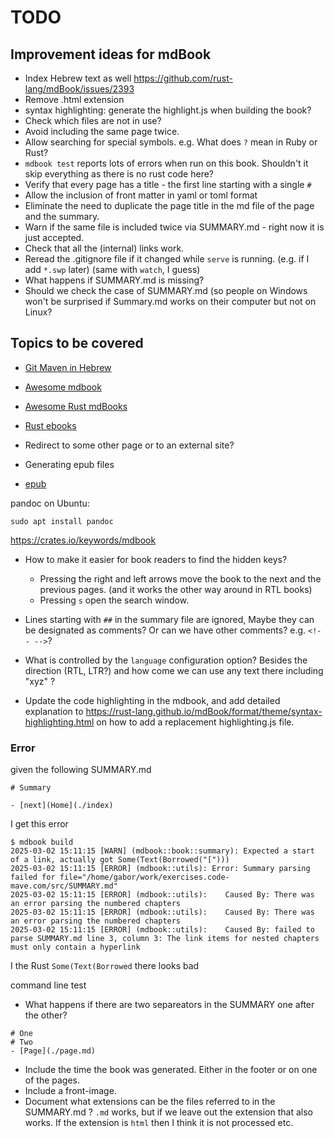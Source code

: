 # TODO

## Improvement ideas for mdBook

* Index Hebrew text  as well https://github.com/rust-lang/mdBook/issues/2393
* Remove .html extension
* syntax highlighting: generate the highlight.js when building the book?
* Check which files are not in use?
* Avoid including the same page twice.
* Allow searching for special symbols. e.g. What does `?` mean in Ruby or Rust?
* `mdbook test` reports lots of errors when run on this book. Shouldn't it skip everything as there is no rust code here?
* Verify that every page has a title - the first line starting with a single `#`
* Allow the inclusion of front matter in yaml or toml format
* Eliminate the need to duplicate the page title in the md file of the page and the summary.
* Warn if the same file is included twice via SUMMARY.md - right now it is just accepted.
* Check that all the (internal) links work.
* Reread the .gitignore file if it changed while `serve` is running. (e.g. if I add `*.swp` later) (same with `watch`, I guess)
* What happens if SUMMARY.md is missing?
* Should we check the case of SUMMARY.md (so people on Windows won't be surprised if Summary.md works on their computer but not on Linux?


## Topics to be covered


* [Git Maven in Hebrew](https://git-he.code-maven.com/)

* [Awesome mdbook](https://github.com/softprops/awesome-mdbook)

* [Awesome Rust mdBooks](https://github.com/smhmayboudi/awesome-rust-mdbooks)

* [Rust ebooks](https://rust-ebooks.code-maven.com/)


* Redirect to some other page or to an external site?

* Generating epub files
* [epub](https://crates.io/crates/mdbook-epub)



pandoc on Ubuntu:

```
sudo apt install pandoc
```

https://crates.io/keywords/mdbook


* How to make it easier for book readers to find the hidden keys?
    * Pressing the right and left arrows move the book to the next and the previous pages. (and it works the other way around in RTL books)
    * Pressing `s` open the search window.

* Lines starting with `##` in the summary file are ignored, Maybe they can be designated as comments? Or can we have other comments? e.g. `<!-- -->`?

* What is controlled by the `language` configuration option? Besides the direction (RTL, LTR?) and how come we can use any text there including "xyz" ?

* Update the code highlighting in the mdbook, and add detailed explanation to https://rust-lang.github.io/mdBook/format/theme/syntax-highlighting.html
on how to add a replacement highlighting.js file.


### Error

given the following SUMMARY.md

```
# Summary

- [next](Home](./index)

```

I get this error

```
$ mdbook build
2025-03-02 15:11:15 [WARN] (mdbook::book::summary): Expected a start of a link, actually got Some(Text(Borrowed("[")))
2025-03-02 15:11:15 [ERROR] (mdbook::utils): Error: Summary parsing failed for file="/home/gabor/work/exercises.code-mave.com/src/SUMMARY.md"
2025-03-02 15:11:15 [ERROR] (mdbook::utils): 	Caused By: There was an error parsing the numbered chapters
2025-03-02 15:11:15 [ERROR] (mdbook::utils): 	Caused By: There was an error parsing the numbered chapters
2025-03-02 15:11:15 [ERROR] (mdbook::utils): 	Caused By: failed to parse SUMMARY.md line 3, column 3: The link items for nested chapters must only contain a hyperlink
```

I the Rust `Some(Text(Borrowed` there looks bad

command line test


* What happens if there are two separeators in the SUMMARY one after the other?

```
# One
# Two
- [Page](./page.md)
```

* Include the time the book was generated. Either in the footer or on one of the pages.
* Include a front-image.
* Document what extensions can be the files referred to in the SUMMARY.md ?  `.md` works, but if we leave out the extension that also works. If the extension is `html` then I think it is not processed etc.
